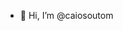 - 👋 Hi, I’m @caiosoutom

<!---
Caiozineo/Caiozineo is a ✨ special ✨ repository because its `README.md` (this file) appears on your GitHub profile.
You can click the Preview link to take a look at your changes.
--->
